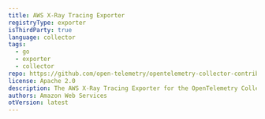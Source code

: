 ```yaml
---
title: AWS X-Ray Tracing Exporter
registryType: exporter
isThirdParty: true
language: collector
tags:
  - go
  - exporter
  - collector
repo: https://github.com/open-telemetry/opentelemetry-collector-contrib/tree/main/exporter/awsxrayexporter
license: Apache 2.0
description: The AWS X-Ray Tracing Exporter for the OpenTelemetry Collector.
authors: Amazon Web Services
otVersion: latest
---
```

